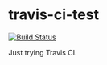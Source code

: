 # travis-ci-test

[![Build Status](https://travis-ci.org/sskorohodov/travis-ci-test.svg?branch=master)](https://travis-ci.org/sskorohodov/travis-ci-test)

Just trying Travis CI.
